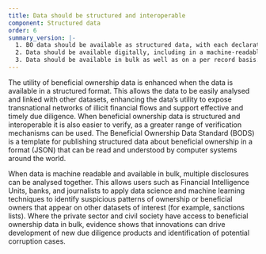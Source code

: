 ```yaml
---
title: Data should be structured and interoperable
component: Structured data
order: 6
summary_version: |-
  1. BO data should be available as structured data, with each declaration conforming to a specified data model or template.
  2. Data should be available digitally, including in a machine-readable format.
  3. Data should be available in bulk as well as on a per record basis.
---
```


The utility of beneficial ownership data is enhanced when the data is available in a structured format. This allows the data to be easily analysed and linked with other datasets, enhancing the data’s utility to expose transnational networks of illicit financial flows and support effective and timely due diligence. When beneficial ownership data is structured and interoperable it is also easier to verify, as a greater range of verification mechanisms can be used. The Beneficial Ownership Data Standard (BODS) is a template for publishing structured data about beneficial ownership in a format (JSON) that can be read and understood by computer systems around the world.

When data is machine readable and available in bulk, multiple disclosures can be analysed together. This allows users such as Financial Intelligence Units, banks, and journalists to apply data science and machine learning techniques to identify suspicious patterns of ownership or beneficial owners that appear on other datasets of interest (for example, sanctions lists). Where the private sector and civil society have access to beneficial ownership data in bulk, evidence shows that innovations can drive development of new due diligence products and identification of potential corruption cases.
